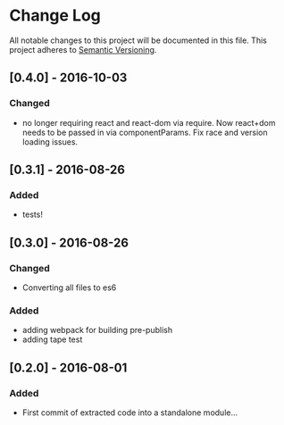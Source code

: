 # Change Log
All notable changes to this project will be documented in this file.
This project adheres to [Semantic Versioning](http://semver.org/).

## [0.4.0] - 2016-10-03
### Changed 
* no longer requiring react and react-dom via require. Now react+dom needs to be passed in via componentParams. Fix race and version loading issues. 

## [0.3.1] - 2016-08-26
### Added
* tests!

## [0.3.0] - 2016-08-26
### Changed
* Converting all files to es6 

### Added
* adding webpack for building pre-publish
* adding tape test

## [0.2.0] - 2016-08-01
### Added 
* First commit of extracted code into a standalone module... 

